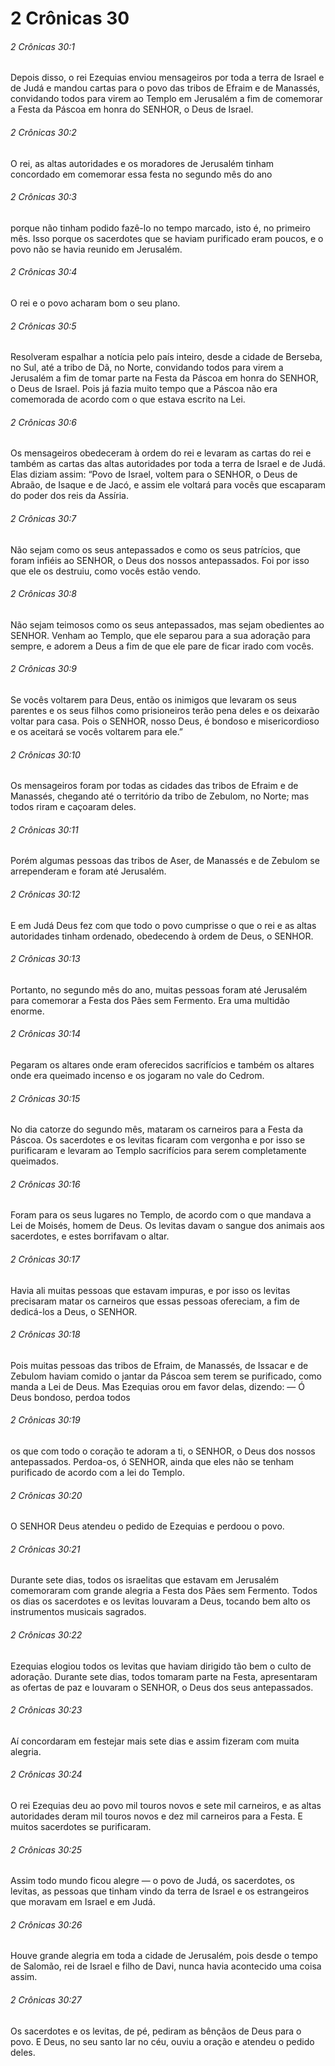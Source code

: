 # 2 Crônicas 30

###### 2 Crônicas 30:1

Depois disso, o rei Ezequias enviou mensageiros por toda a terra de Israel e de Judá e mandou cartas para o povo das tribos de Efraim e de Manassés, convidando todos para virem ao Templo em Jerusalém a fim de comemorar a Festa da Páscoa em honra do SENHOR, o Deus de Israel.

###### 2 Crônicas 30:2

O rei, as altas autoridades e os moradores de Jerusalém tinham concordado em comemorar essa festa no segundo mês do ano

###### 2 Crônicas 30:3

porque não tinham podido fazê-lo no tempo marcado, isto é, no primeiro mês. Isso porque os sacerdotes que se haviam purificado eram poucos, e o povo não se havia reunido em Jerusalém.

###### 2 Crônicas 30:4

O rei e o povo acharam bom o seu plano.

###### 2 Crônicas 30:5

Resolveram espalhar a notícia pelo país inteiro, desde a cidade de Berseba, no Sul, até a tribo de Dã, no Norte, convidando todos para virem a Jerusalém a fim de tomar parte na Festa da Páscoa em honra do SENHOR, o Deus de Israel. Pois já fazia muito tempo que a Páscoa não era comemorada de acordo com o que estava escrito na Lei.

###### 2 Crônicas 30:6

Os mensageiros obedeceram à ordem do rei e levaram as cartas do rei e também as cartas das altas autoridades por toda a terra de Israel e de Judá. Elas diziam assim: “Povo de Israel, voltem para o SENHOR, o Deus de Abraão, de Isaque e de Jacó, e assim ele voltará para vocês que escaparam do poder dos reis da Assíria.

###### 2 Crônicas 30:7

Não sejam como os seus antepassados e como os seus patrícios, que foram infiéis ao SENHOR, o Deus dos nossos antepassados. Foi por isso que ele os destruiu, como vocês estão vendo.

###### 2 Crônicas 30:8

Não sejam teimosos como os seus antepassados, mas sejam obedientes ao SENHOR. Venham ao Templo, que ele separou para a sua adoração para sempre, e adorem a Deus a fim de que ele pare de ficar irado com vocês.

###### 2 Crônicas 30:9

Se vocês voltarem para Deus, então os inimigos que levaram os seus parentes e os seus filhos como prisioneiros terão pena deles e os deixarão voltar para casa. Pois o SENHOR, nosso Deus, é bondoso e misericordioso e os aceitará se vocês voltarem para ele.”

###### 2 Crônicas 30:10

Os mensageiros foram por todas as cidades das tribos de Efraim e de Manassés, chegando até o território da tribo de Zebulom, no Norte; mas todos riram e caçoaram deles.

###### 2 Crônicas 30:11

Porém algumas pessoas das tribos de Aser, de Manassés e de Zebulom se arrependeram e foram até Jerusalém.

###### 2 Crônicas 30:12

E em Judá Deus fez com que todo o povo cumprisse o que o rei e as altas autoridades tinham ordenado, obedecendo à ordem de Deus, o SENHOR.

###### 2 Crônicas 30:13

Portanto, no segundo mês do ano, muitas pessoas foram até Jerusalém para comemorar a Festa dos Pães sem Fermento. Era uma multidão enorme.

###### 2 Crônicas 30:14

Pegaram os altares onde eram oferecidos sacrifícios e também os altares onde era queimado incenso e os jogaram no vale do Cedrom.

###### 2 Crônicas 30:15

No dia catorze do segundo mês, mataram os carneiros para a Festa da Páscoa. Os sacerdotes e os levitas ficaram com vergonha e por isso se purificaram e levaram ao Templo sacrifícios para serem completamente queimados.

###### 2 Crônicas 30:16

Foram para os seus lugares no Templo, de acordo com o que mandava a Lei de Moisés, homem de Deus. Os levitas davam o sangue dos animais aos sacerdotes, e estes borrifavam o altar.

###### 2 Crônicas 30:17

Havia ali muitas pessoas que estavam impuras, e por isso os levitas precisaram matar os carneiros que essas pessoas ofereciam, a fim de dedicá-los a Deus, o SENHOR.

###### 2 Crônicas 30:18

Pois muitas pessoas das tribos de Efraim, de Manassés, de Issacar e de Zebulom haviam comido o jantar da Páscoa sem terem se purificado, como manda a Lei de Deus. Mas Ezequias orou em favor delas, dizendo: — Ó Deus bondoso, perdoa todos

###### 2 Crônicas 30:19

os que com todo o coração te adoram a ti, o SENHOR, o Deus dos nossos antepassados. Perdoa-os, ó SENHOR, ainda que eles não se tenham purificado de acordo com a lei do Templo.

###### 2 Crônicas 30:20

O SENHOR Deus atendeu o pedido de Ezequias e perdoou o povo.

###### 2 Crônicas 30:21

Durante sete dias, todos os israelitas que estavam em Jerusalém comemoraram com grande alegria a Festa dos Pães sem Fermento. Todos os dias os sacerdotes e os levitas louvaram a Deus, tocando bem alto os instrumentos musicais sagrados.

###### 2 Crônicas 30:22

Ezequias elogiou todos os levitas que haviam dirigido tão bem o culto de adoração. Durante sete dias, todos tomaram parte na Festa, apresentaram as ofertas de paz e louvaram o SENHOR, o Deus dos seus antepassados.

###### 2 Crônicas 30:23

Aí concordaram em festejar mais sete dias e assim fizeram com muita alegria.

###### 2 Crônicas 30:24

O rei Ezequias deu ao povo mil touros novos e sete mil carneiros, e as altas autoridades deram mil touros novos e dez mil carneiros para a Festa. E muitos sacerdotes se purificaram.

###### 2 Crônicas 30:25

Assim todo mundo ficou alegre — o povo de Judá, os sacerdotes, os levitas, as pessoas que tinham vindo da terra de Israel e os estrangeiros que moravam em Israel e em Judá.

###### 2 Crônicas 30:26

Houve grande alegria em toda a cidade de Jerusalém, pois desde o tempo de Salomão, rei de Israel e filho de Davi, nunca havia acontecido uma coisa assim.

###### 2 Crônicas 30:27

Os sacerdotes e os levitas, de pé, pediram as bênçãos de Deus para o povo. E Deus, no seu santo lar no céu, ouviu a oração e atendeu o pedido deles.

